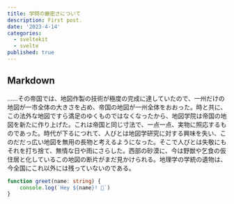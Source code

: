 ```yaml
---
title: 学問の厳密さについて
description: First post.
date: '2023-4-14'
categories:
  - sveltekit
  - svelte
published: true
---
```


## Markdown

……その帝国では、地図作製の技術が極度の完成に達していたので、一州だけの地図が一市全体の大きさを占め、帝国の地図が一州全体をおおった。時と共に、この法外な地図ですら満足のゆくものではなくなったから、地図学院は帝国の地図を新たに作り上げた。これは帝国と同じ寸法で、一点一点、実物に照応するものであった。時代が下るにつれて、人びとは地図学研究に対する興味を失い、このだだっ広い地図を無用の長物と考えるようになった。そこで人びとは失敬にもそれを打ち捨て、無情な日や雨にさらした。西部の砂漠に、今は野獣や乞食の仮住居と化しているこの地図の断片がまだ見かけられる。地理学の学統の遺物は、今全国にこれ以外には残っていないのである。

```ts
function greet(name: string) {
	console.log(`Hey ${name}! 👋`)
}
```
